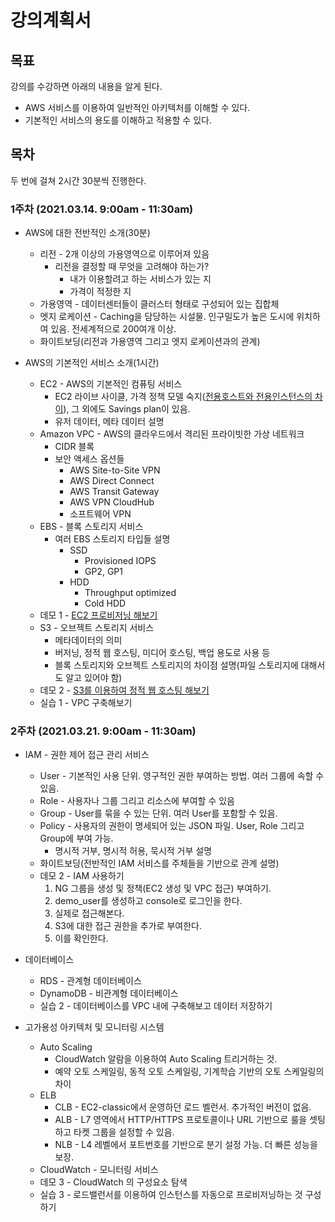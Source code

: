 # 강의계획서

## 목표
강의를 수강하면 아래의 내용을 알게 된다.
* AWS 서비스를 이용하여 일반적인 아키텍처를 이해할 수 있다.
* 기본적인 서비스의 용도를 이해하고 적용할 수 있다.

## 목차
두 번에 걸쳐 2시간 30분씩 진행한다.

### 1주차 (2021.03.14. 9:00am - 11:30am)

* AWS에 대한 전반적인 소개(30분)
    * 리전 - 2개 이상의 가용영역으로 이루어져 있음
        * 리전을 결정할 때 무엇을 고려해야 하는가? 
            * 내가 이용할려고 하는 서비스가 있는 지
            * 가격이 적정한 지
    * 가용영역 - 데이터센터들이 클러스터 형태로 구성되어 있는 집합체
    * 엣지 로케이션 - Caching을 담당하는 시설물. 인구밀도가 높은 도시에 위치하여 있음. 전세계적으로 200여개 이상.
    + 화이트보딩(리전과 가용영역 그리고 엣지 로케이션과의 관계)

* AWS의 기본적인 서비스 소개(1시간)
    * EC2 - AWS의 기본적인 컴퓨팅 서비스
        * EC2 라이브 사이클, 가격 정책 모델 숙지([전용호스트와 전용인스턴스의 차이](https://aws-diary.tistory.com/84)), 그 외에도 Savings plan이 있음.
        * 유저 데이터, 메타 데이터 설명
    * Amazon VPC - AWS의 클라우드에서 격리된 프라이빗한 가상 네트워크
        * CIDR 블록
        * 보안 액세스 옵션들
            * AWS Site-to-Site VPN
            * AWS Direct Connect
            * AWS Transit Gateway
            * AWS VPN CloudHub
            * 소프트웨어 VPN
    * EBS - 블록 스토리지 서비스
        * 여러 EBS 스토리지 타입들 설명
            * SSD
                * Provisioned IOPS
                * GP2, GP1
            * HDD
                * Throughput optimized
                * Cold HDD
    * 데모 1 - [EC2 프로비저닝 해보기](./modules/demo/1.md)
    * S3 - 오브젝트 스토리지 서비스
        * 메타데이터의 의미
        * 버저닝, 정적 웹 호스팅, 미디어 호스팅, 백업 용도로 사용 등
        * 블록 스토리지와 오브젝트 스토리지의 차이점 설명(파일 스토리지에 대해서도 알고 있어야 함)
    * 데모 2 - [S3를 이용하여 정적 웹 호스팅 해보기](./modules/demo/2.md)
    * 실습 1 - VPC 구축해보기

### 2주차 (2021.03.21. 9:00am - 11:30am)

* IAM - 권한 제어 접근 관리 서비스
    * User - 기본적인 사용 단위. 영구적인 권한 부여하는 방법. 여러 그룹에 속할 수 있음.
    * Role - 사용자나 그룹 그리고 리소스에 부여할 수 있음
    * Group - User를 묶을 수 있는 단위. 여러 User를 포함할 수 있음.
    * Policy - 사용자의 권한이 명세되어 있는 JSON 파일. User, Role 그리고 Group에 부여 가능.
        * 명시적 거부, 명시적 허용, 묵시적 거부 설명
    + 화이트보딩(전반적인 IAM 서비스를 주체들을 기반으로 관계 설명)
    
    * 데모 2 - IAM 사용하기
        1. NG 그룹을 생성 및 정책(EC2 생성 및 VPC 접근) 부여하기. 
        2. demo_user를 생성하고 console로 로그인을 한다.
        3. 실제로 접근해본다.
        4. S3에 대한 접근 권한을 추가로 부여한다.
        5. 이를 확인한다.

* 데이터베이스
    * RDS - 관계형 데이터베이스
    * DynamoDB - 비관계형 데이터베이스
    * 실습 2 - 데이터베이스를 VPC 내에 구축해보고 데이터 저장하기

* 고가용성 아키텍처 및 모니터링 시스템
    * Auto Scaling
        * CloudWatch 알람을 이용하여 Auto Scaling 트리거하는 것. 
        * 예약 오토 스케일링, 동적 오토 스케일링, 기계학습 기반의 오토 스케일링의 차이
    * ELB
        * CLB - EC2-classic에서 운영하던 로드 벨런서. 추가적인 버전이 없음.
        * ALB - L7 영역에서 HTTP/HTTPS 프로토콜이나 URL 기반으로 룰을 셋팅하고 타켓 그룹을 설정할 수 있음.
        * NLB - L4 레벨에서 포트번호를 기반으로 분기 설정 가능. 더 빠른 성능을 보장.
    * CloudWatch - 모니터링 서비스
    * 데모 3 - CloudWatch 의 구성요소 탐색
    * 실습 3 - 로드밸런서를 이용하여 인스턴스를 자동으로 프로비저닝하는 것 구성하기